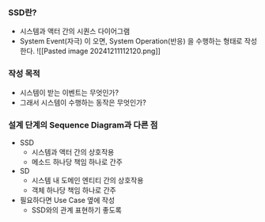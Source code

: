 ### SSD란?
- 시스템과 액터 간의 시퀀스 다이어그램
- System Event(자극) 이 오면, System Operation(반응) 을 수행하는 형태로 작성한다.
    ![[Pasted image 20241211112120.png]]
### 작성 목적
- 시스템이 받는 이벤트는 무엇인가?
- 그래서 시스템이 수행하는 동작은 무엇인가?

### 설계 단계의 Sequence Diagram과 다른 점    
- SSD
	- 시스템과 액터 간의 상호작용
	- 메소드 하나당 책임 하나로 간주
- SD
	- 시스템 내 도메인 엔티티 간의 상호작용
	- 객체 하나당 책임 하나로 간주
- 필요하다면 Use Case 옆에 작성
    - SSD와의 관계 표현하기 좋도록